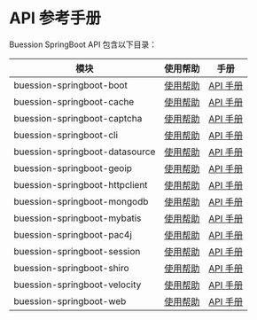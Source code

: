 # API 参考手册


Buession SpringBoot API 包含以下目录：


|  模块                            | 使用帮助                        | 手册                                                                         |
|  ----                           | ----                           | ----                                 										   |
| buession-springboot-boot        | [使用帮助](boot/index.md)       | [API 手册](https://javadoc.io/static/com.buession.springboot/buession-springboot-boot/2.3.0/)        |
| buession-springboot-cache       | [使用帮助](cache/index.md)      | [API 手册](https://javadoc.io/static/com.buession.springboot/buession-springboot-cache/2.3.0/)       |
| buession-springboot-captcha     | [使用帮助](captcha/index.md)    | [API 手册](https://javadoc.io/static/com.buession.springboot/buession-springboot-captcha/2.3.0/)     |
| buession-springboot-cli         | [使用帮助](cli/index.md)        | [API 手册](https://javadoc.io/static/com.buession.springboot/buession-springboot-cli/2.3.0/)         |
| buession-springboot-datasource  | [使用帮助](datasource/index.md) | [API 手册](https://javadoc.io/static/com.buession.springboot/buession-springboot-datasource/2.3.0/)  |
| buession-springboot-geoip       | [使用帮助](geoip/index.md)      | [API 手册](https://javadoc.io/static/com.buession.springboot/buession-springboot-geoip/2.3.0/)       |
| buession-springboot-httpclient  | [使用帮助](httpclient/index.md) | [API 手册](https://javadoc.io/static/com.buession.springboot/buession-springboot-httpclient/2.3.0/)  |
| buession-springboot-mongodb     | [使用帮助](mongodb/index.md)    | [API 手册](https://javadoc.io/static/com.buession.springboot/buession-springboot-mongodb/2.3.0/)     |
| buession-springboot-mybatis     | [使用帮助](mybatis/index.md)    | [API 手册](https://javadoc.io/static/com.buession.springboot/buession-springboot-mybatis/2.3.0/)     |
| buession-springboot-pac4j       | [使用帮助](pac4j/index.md)      | [API 手册](https://javadoc.io/static/com.buession.springboot/buession-springboot-pac4j/2.3.0/)       |
| buession-springboot-session     | [使用帮助](session/index.md)    | [API 手册](https://javadoc.io/static/com.buession.springboot/buession-springboot-session/2.3.0/)     |
| buession-springboot-shiro       | [使用帮助](shiro/index.md)      | [API 手册](https://javadoc.io/static/com.buession.springboot/buession-springboot-shiro/2.3.0/)       |
| buession-springboot-velocity    | [使用帮助](velocity/index.md)   | [API 手册](https://javadoc.io/static/com.buession.springboot/buession-springboot-velocity/2.3.0/)    |
| buession-springboot-web         | [使用帮助](web/index.md)        | [API 手册](https://javadoc.io/static/com.buession.springboot/uession-springboot-web/2.3.0/)          |